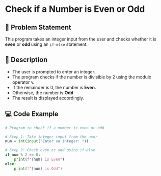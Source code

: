 # Check if a Number is Even or Odd

## 📌 Problem Statement
This program takes an integer input from the user and checks whether it is **even** or **odd** using an `if-else` statement.

## 📝 Description
- The user is prompted to enter an integer.
- The program checks if the number is divisible by 2 using the modulo operator `%`.
- If the remainder is 0, the number is **Even**.
- Otherwise, the number is **Odd**.
- The result is displayed accordingly.

## 💻 Code Example
```python
# Program to check if a number is even or odd

# Step 1: Take integer input from the user
num = int(input("Enter an integer: "))

# Step 2: Check even or odd using if-else
if num % 2 == 0:
    print(f"{num} is Even")
else:
    print(f"{num} is Odd")
